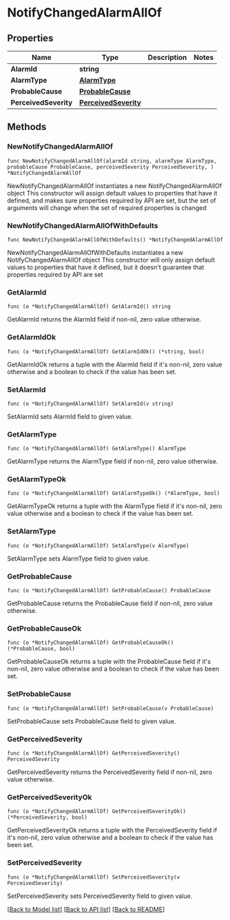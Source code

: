 # NotifyChangedAlarmAllOf

## Properties

Name | Type | Description | Notes
------------ | ------------- | ------------- | -------------
**AlarmId** | **string** |  | 
**AlarmType** | [**AlarmType**](AlarmType.md) |  | 
**ProbableCause** | [**ProbableCause**](ProbableCause.md) |  | 
**PerceivedSeverity** | [**PerceivedSeverity**](PerceivedSeverity.md) |  | 

## Methods

### NewNotifyChangedAlarmAllOf

`func NewNotifyChangedAlarmAllOf(alarmId string, alarmType AlarmType, probableCause ProbableCause, perceivedSeverity PerceivedSeverity, ) *NotifyChangedAlarmAllOf`

NewNotifyChangedAlarmAllOf instantiates a new NotifyChangedAlarmAllOf object
This constructor will assign default values to properties that have it defined,
and makes sure properties required by API are set, but the set of arguments
will change when the set of required properties is changed

### NewNotifyChangedAlarmAllOfWithDefaults

`func NewNotifyChangedAlarmAllOfWithDefaults() *NotifyChangedAlarmAllOf`

NewNotifyChangedAlarmAllOfWithDefaults instantiates a new NotifyChangedAlarmAllOf object
This constructor will only assign default values to properties that have it defined,
but it doesn't guarantee that properties required by API are set

### GetAlarmId

`func (o *NotifyChangedAlarmAllOf) GetAlarmId() string`

GetAlarmId returns the AlarmId field if non-nil, zero value otherwise.

### GetAlarmIdOk

`func (o *NotifyChangedAlarmAllOf) GetAlarmIdOk() (*string, bool)`

GetAlarmIdOk returns a tuple with the AlarmId field if it's non-nil, zero value otherwise
and a boolean to check if the value has been set.

### SetAlarmId

`func (o *NotifyChangedAlarmAllOf) SetAlarmId(v string)`

SetAlarmId sets AlarmId field to given value.


### GetAlarmType

`func (o *NotifyChangedAlarmAllOf) GetAlarmType() AlarmType`

GetAlarmType returns the AlarmType field if non-nil, zero value otherwise.

### GetAlarmTypeOk

`func (o *NotifyChangedAlarmAllOf) GetAlarmTypeOk() (*AlarmType, bool)`

GetAlarmTypeOk returns a tuple with the AlarmType field if it's non-nil, zero value otherwise
and a boolean to check if the value has been set.

### SetAlarmType

`func (o *NotifyChangedAlarmAllOf) SetAlarmType(v AlarmType)`

SetAlarmType sets AlarmType field to given value.


### GetProbableCause

`func (o *NotifyChangedAlarmAllOf) GetProbableCause() ProbableCause`

GetProbableCause returns the ProbableCause field if non-nil, zero value otherwise.

### GetProbableCauseOk

`func (o *NotifyChangedAlarmAllOf) GetProbableCauseOk() (*ProbableCause, bool)`

GetProbableCauseOk returns a tuple with the ProbableCause field if it's non-nil, zero value otherwise
and a boolean to check if the value has been set.

### SetProbableCause

`func (o *NotifyChangedAlarmAllOf) SetProbableCause(v ProbableCause)`

SetProbableCause sets ProbableCause field to given value.


### GetPerceivedSeverity

`func (o *NotifyChangedAlarmAllOf) GetPerceivedSeverity() PerceivedSeverity`

GetPerceivedSeverity returns the PerceivedSeverity field if non-nil, zero value otherwise.

### GetPerceivedSeverityOk

`func (o *NotifyChangedAlarmAllOf) GetPerceivedSeverityOk() (*PerceivedSeverity, bool)`

GetPerceivedSeverityOk returns a tuple with the PerceivedSeverity field if it's non-nil, zero value otherwise
and a boolean to check if the value has been set.

### SetPerceivedSeverity

`func (o *NotifyChangedAlarmAllOf) SetPerceivedSeverity(v PerceivedSeverity)`

SetPerceivedSeverity sets PerceivedSeverity field to given value.



[[Back to Model list]](../README.md#documentation-for-models) [[Back to API list]](../README.md#documentation-for-api-endpoints) [[Back to README]](../README.md)


